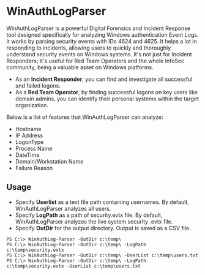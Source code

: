 # WinAuthLogParser


WinAuthLogParser is a powerful Digital Forensics and Incident Response tool designed specifically for analyzing Windows authentication Event Logs.
It works by parsing security events with IDs 4624 and 4625. It helps a lot in responding to incidents, allowing users to quickly and thoroughly understand security events on Windows systems.
It's not just for Incident Responders; it's useful for Red Team Operators and the whole InfoSec community, being a valuable asset on Windows platforms.

- As an **Incident Responder**, you can find and investigate all successful and failed logons.
- As a **Red Team Operator**, by finding successful logons on key users like domain admins, you can identify their personal systems within the target organization.

Below is a list of features that WinAuthLogParser can analyze:
- Hostname
- IP Address
- LogonType
- Process Name
- DateTime
- Domain/Workstation Name
- Failure Reason


## Usage

- Specify **Userlist** as a text file path containing usernames. By default, WinAuthLogParser analyzes all users.
- Specify **LogPath** as a path of security.evtx file. By default, WinAuthLogParser analyzes the live system security .evtx file.
- Specify **OutDir** for the output directory. Output is saved as a CSV file.

```
PS C:\> WinAuthLog-Parser -OutDir c:\temp\
PS C:\> WinAuthLog-Parser -OutDir c:\temp\ -LogPath c:\temp\security.evtx
PS C:\> WinAuthLog-Parser -OutDir c:\temp\ -UserList c:\temp\users.txt
PS C:\> WinAuthLog-Parser -OutDir c:\temp\ -LogPath c:\temp\security.evtx -UserList c:\temp\users.txt
```






